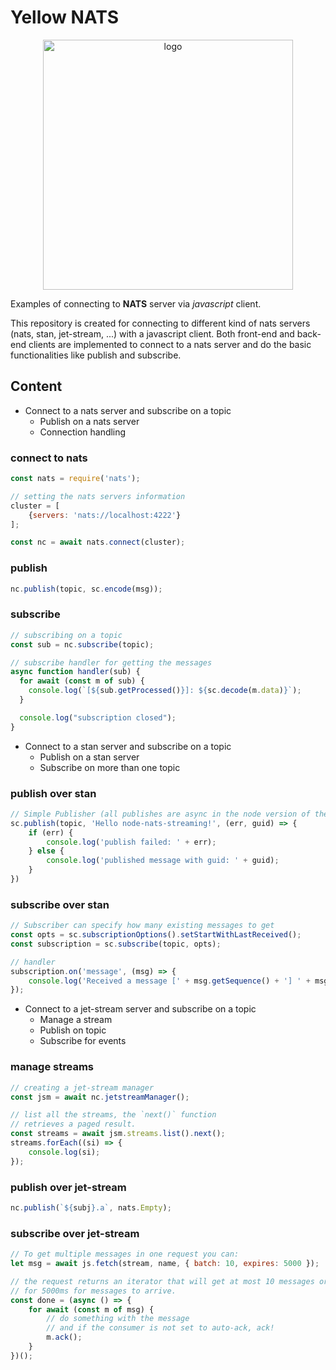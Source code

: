 # Yellow NATS

<p align="center">
  <img src=".github/readme/logo.png" width="400" alt="logo" />
</p>

Examples of connecting to **NATS** server via _javascript_ client.

This repository is created for connecting to different kind of nats servers (nats, stan, jet-stream, ...) with
a javascript client. Both front-end and back-end clients are implemented to connect to a nats server and do the basic functionalities like publish
and subscribe.

## Content
- Connect to a nats server and subscribe on a topic
  - Publish on a nats server 
  - Connection handling

### connect to nats
```js
const nats = require('nats');

// setting the nats servers information
cluster = [
    {servers: 'nats://localhost:4222'}
];

const nc = await nats.connect(cluster);
```

### publish
```js
nc.publish(topic, sc.encode(msg));
```

### subscribe
```js
// subscribing on a topic
const sub = nc.subscribe(topic);

// subscribe handler for getting the messages
async function handler(sub) {
  for await (const m of sub) {
    console.log(`[${sub.getProcessed()}]: ${sc.decode(m.data)}`);
  }

  console.log("subscription closed");
}
```

- Connect to a stan server and subscribe on a topic
  - Publish on a stan server
  - Subscribe on more than one topic

### publish over stan
```js
// Simple Publisher (all publishes are async in the node version of the client)
sc.publish(topic, 'Hello node-nats-streaming!', (err, guid) => {
    if (err) {
        console.log('publish failed: ' + err);
    } else {
        console.log('published message with guid: ' + guid);
    }
})
```

### subscribe over stan
```js
// Subscriber can specify how many existing messages to get
const opts = sc.subscriptionOptions().setStartWithLastReceived();
const subscription = sc.subscribe(topic, opts);

// handler
subscription.on('message', (msg) => {
    console.log('Received a message [' + msg.getSequence() + '] ' + msg.getData());
});
```

- Connect to a jet-stream server and subscribe on a topic
  - Manage a stream
  - Publish on topic
  - Subscribe for events

### manage streams
```js
// creating a jet-stream manager
const jsm = await nc.jetstreamManager();

// list all the streams, the `next()` function
// retrieves a paged result.
const streams = await jsm.streams.list().next();
streams.forEach((si) => {
    console.log(si);
});
```

### publish over jet-stream
```js
nc.publish(`${subj}.a`, nats.Empty);
```

### subscribe over jet-stream
```js
// To get multiple messages in one request you can:
let msg = await js.fetch(stream, name, { batch: 10, expires: 5000 });

// the request returns an iterator that will get at most 10 messages or wait
// for 5000ms for messages to arrive.
const done = (async () => {
    for await (const m of msg) {
        // do something with the message
        // and if the consumer is not set to auto-ack, ack!
        m.ack();
    }
})();
```
